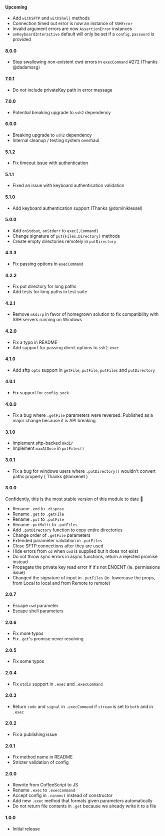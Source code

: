 #### Upcoming

* Add `withSFTP` and `withShell` methods
* Connection timed out error is now an instance of `SSHError`
* Invalid argument errors are now `AssertionError` instances
* `onKeyboardInteractive` default will only be set if a `config.password` is provided

#### 8.0.0

* Stop swallowing non-existent cwd errors in `execCommand` #272 (Thanks @dadamssg)

#### 7.0.1

* Do not include privateKey path in error message

#### 7.0.0

* Potential breaking upgrade to `ssh2` dependency

#### 6.0.0

* Breaking upgrade to `ssh2` dependency
* Internal cleanup / testing system overhaul

#### 5.1.2

* Fix timeout issue with authentication

#### 5.1.1

* Fixed an issue with keyboard authentication validation

#### 5.1.0

* Add keyboard authentication support (Thanks @dominiklessel)

#### 5.0.0

* Add `onStdout`, `onStderr` to `exec{,Command}`
* Change signature of `put{Files,Directory}` methods
* Create empty directories remotely in `putDirectory`

#### 4.3.3

* Fix passing options in `execCommand`

#### 4.2.2

* Fix put directory for long paths
* Add tests for long paths in test suite

#### 4.2.1

* Remove `mkdirp` in favor of homegrown solution to fix compatibility with SSH servers running on Windows

#### 4.2.0

* Fix a typo in README
* Add support for passing direct options to `ssh2.exec`

#### 4.1.0

* Add sftp `opts` support in `getFile`, `putFile`, `putFiles` and `putDirectory`

#### 4.0.1

* Fix support for `config.sock`

#### 4.0.0

* Fix a bug where `.getFile` parameters were reversed. Published as a major change because it is API breaking

#### 3.1.0

* Implement sftp-backed `mkdir`
* Implement `maxAtOnce` in `putFiles()`

#### 3.0.1

* Fix a bug for windows users where `.putDirectory()` wouldn't convert paths properly ( Thanks @lanxenet )

#### 3.0.0

Confidently, this is the most stable version of this module to date :tada:

* Rename `.end` to `.dispose`
* Rename `.get` to `.getFile`
* Rename `.put` to `.putFile`
* Rename `.putMulti` to `.putFiles`
* Add `.putDirectory` function to copy entire directories
* Change order of `.getFile` parameters
* Extended parameter validation in `.putFiles`
* Close SFTP connections after they are used
* Hide errors from `cd` when `cwd` is supplied but it does not exist
* Do not throw sync errors in async functions, return a rejected promise instead
* Propagate the private key read error if it's not ENOENT (ie. permissions issue)
* Changed the signature of input in `.putFiles` (ie. lowercase the props, from Local to local and from Remote to remote)

#### 2.0.7

* Escape `cwd` parameter
* Escape shell parameters

#### 2.0.6

* Fix more typos
* Fix `.get`'s promise never resolving

#### 2.0.5

* Fix some typos

#### 2.0.4

* Fix `stdin` support in `.exec` and `.execCommand`

#### 2.0.3

* Return `code` and `signal` in `.execCommand` if `stream` is set to `both` and in `.exec`

#### 2.0.2

* Fix a publishing issue

#### 2.0.1

* Fix method name in README
* Stricter validation of config

#### 2.0.0

* Rewrite from CoffeeScript to JS
* Rename `.exec` to `.execCommand`
* Accept config in `.connect` instead of constructor
* Add new `.exec` method that formats given parameters automatically
* Do not return file contents in `.get` because we already write it to a file

#### 1.0.0

* Initial release
